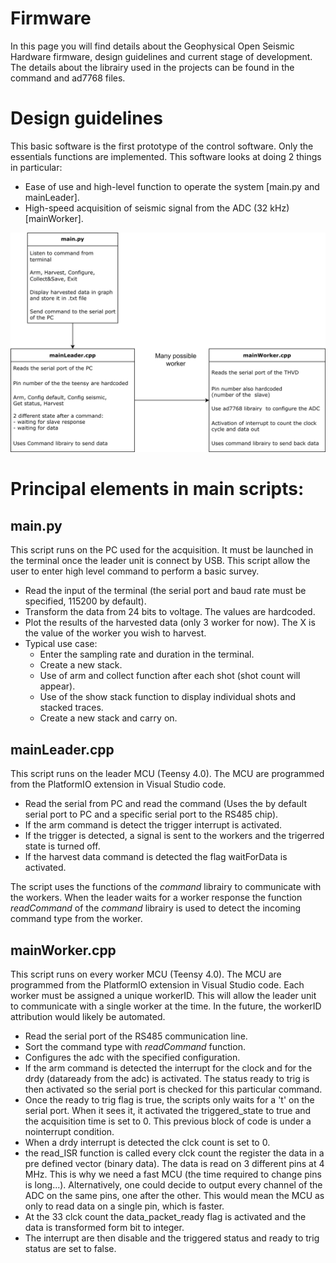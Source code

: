 # Firmware

In this page you will find details about the Geophysical Open Seismic Hardware firmware, design guidelines and current stage of development. The details about the librairy used in the projects can be found in the command and ad7768 files.

# Design guidelines

This basic software is the first prototype of the control software. Only the essentials functions are implemented. This software looks at doing 2 things in particular:

- Ease of use and high-level function to operate the system [main.py and mainLeader].
- High-speed acquisition of seismic signal from the ADC (32 kHz) [mainWorker].

![Software](https://github.com/Geophysical-Instrumentation-Group-UL/Geophysical-Open-Seismic-Hardware/blob/main/media/software.png)

# Principal elements in main scripts:

## main.py

This script runs on the PC used for the acquisition. It must be launched in the terminal once the leader unit is connect by USB. This script allow the user to enter high level command to perform a basic survey.

- Read the input of the terminal (the serial port and baud rate must be specified, 115200 by default).
- Transform the data from 24 bits to voltage. The values are hardcoded.
- Plot the results of the harvested data (only 3 worker for now).
  The X is the value of the worker you wish to harvest.
- Typical use case:
  - Enter the sampling rate and duration in the terminal.
  - Create a new stack.
  - Use of arm and collect function after each shot (shot count will appear).
  - Use of the show stack function to display individual shots and stacked traces.
  - Create a new stack and carry on.


## mainLeader.cpp

This script runs on the leader MCU (Teensy 4.0). The MCU are programmed from the PlatformIO extension in Visual Studio code.

- Read the serial from PC and read the command (Uses the by default serial port to PC and a specific serial port to the RS485 chip).
 - If the arm command is detect the trigger interrupt is activated.
 - If the trigger is detected, a signal is sent to the workers and the trigerred state is turned off.
- If the harvest data command is detected the flag waitForData is activated.

The script uses the functions of the _command_ librairy to communicate with the workers. When the leader waits for a worker response the function _readCommand_ of the _command_ librairy is used to detect the incoming command type from the worker.

## mainWorker.cpp

This script runs on every worker MCU (Teensy 4.0). The MCU are programmed from the PlatformIO extension in Visual Studio code. Each worker must be assigned a unique workerID. This will allow the leader unit to communicate with a single worker at the time. In the future, the workerID attribution would likely be automated.

- Read the serial port of the RS485 communication line.
- Sort the command type with _readCommand_ function.
- Configures the adc with the specified configuration.
- If the arm command is detected the interrupt for the clock and for the drdy (dataready from the adc) is activated. The status ready to trig is then activated so the serial port is checked for this particular command.
- Once the ready to trig flag is true, the scripts only waits for a 't' on the serial port. When it sees it, it activated the triggered_state to true and the acquisition time is set to 0. This previous block of code is under a nointerrupt condition.
- When a drdy interrupt is detected the clck count is set to 0.
- the read_ISR function is called every clck count the register the data in a pre defined vector (binary data). The data is read on 3 different pins at 4 MHz. This is why we need a fast MCU (the time required to change pins is long...). Alternatively, one could decide to output every channel of the ADC on the same pins, one after the other. This would mean the MCU as only to read data on a single pin, which is faster.
- At the 33 clck count the data_packet_ready flag is activated and the data is transformed form bit to integer.
- The interrupt are then disable and the triggered status and ready to trig status are set to false.
